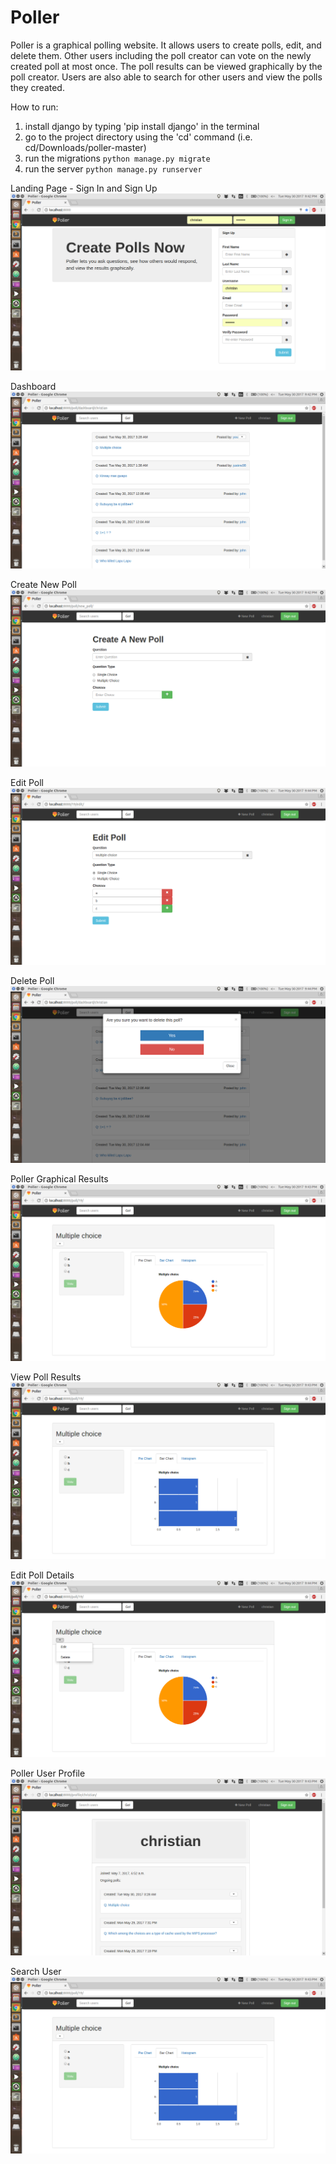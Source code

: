 # Poller
Poller is a graphical polling website.
It allows users to create polls, edit, and delete them.
Other users including the poll creator can vote on the newly created poll at most once.
The poll results can be viewed graphically by the poll creator. 
Users are also able to search for other users and view the polls they created.

How to run:
1. install django by typing 'pip install django' in the terminal
2. go to the project directory using the 'cd' command (i.e. cd/Downloads/poller-master)
3. run the migrations `python manage.py migrate`
4. run the server `python manage.py runserver`


Landing Page - Sign In and Sign Up
![Poller Homepage](https://github.com/mantechristian/Poller/blob/master/poller_home.png)


Dashboard
![Poller Dashboard](https://github.com/mantechristian/Poller/blob/master/poller_dashboard.png)


Create New Poll
![Poller New Poll](https://github.com/mantechristian/Poller/blob/master/poller_newPoll.png)


Edit Poll
![Poller Edit Poll](https://github.com/mantechristian/Poller/blob/master/poller_edit.png)


Delete Poll
![Poller Delete Poll](https://github.com/mantechristian/Poller/blob/master/poller_delete.png)


Poller Graphical Results
![Poller Graphical Results](https://github.com/mantechristian/Poller/blob/master/poller_question.png)


View Poll Results
![Poller Poll Results](https://github.com/mantechristian/Poller/blob/master/poller_barchart.png)


Edit Poll Details
![Poller Poll Details](https://github.com/mantechristian/Poller/blob/master/poller_options.png)


Poller User Profile
![Poller Poll Details](https://github.com/mantechristian/Poller/blob/master/poller_profile.png)


Search User
![Poller Search](https://github.com/mantechristian/Poller/blob/master/poller_barchart.png)
